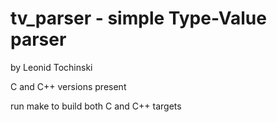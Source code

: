 # tv_parser - simple Type-Value parser
by Leonid Tochinski

C and C++ versions present

run make to build both C and C++ targets 

